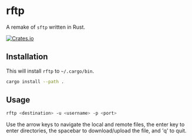 # rftp
A remake of `sftp` written in Rust.

[![Crates.io](https://img.shields.io/crates/v/rftp)](https://crates.io/crates/rftp)

## Installation
This will install `rftp` to `~/.cargo/bin`.
```bash
cargo install --path .
```

## Usage
```bash
rftp <destination> -u <username> -p <port>
```

Use the arrow keys to navigate the local and remote files, the enter key to enter directories, the spacebar to download/upload the file, and 'q' to quit.